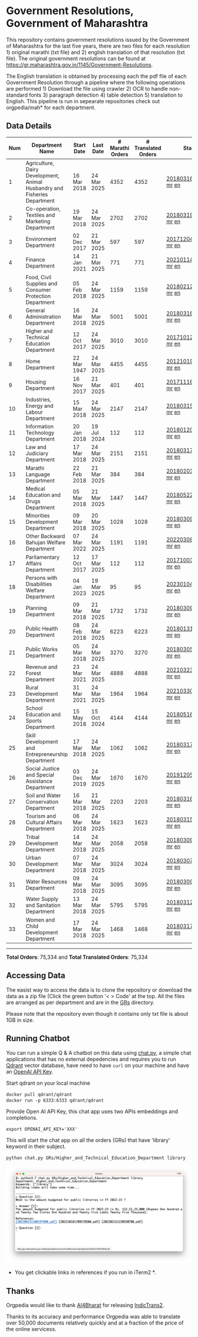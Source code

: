 # Government Resolutions, Government of Maharashtra

This repository contains government resolutions issued by the Government of Maharashtra for the last five years, there are two files for each resolution 1) original marathi (txt file) and 2) english translation of that resolution (txt file). The original government resolutions can be found at https://gr.maharashtra.gov.in/1145/Government-Resolutions.

The English translation is obtained by processing each the pdf file of each Government Resolution through a pipeline where the following operations are performed 1) Download the file using crawler 2) OCR to handle non-standard fonts 3) paragraph detection 4) table  detection 5) translation to English. This pipeline is run in sepearate repositories check out orgpedia/mah* for each department.


## Data Details

| Num | Department Name | Start Date | Last Date | # Marathi Orders | # Translated Orders | Starting Order | Last Order |
| --- | --------------- | ---------- | --------- | ---------------- | ------------------- | -------------- | ---------- |
| 1 | Agriculture, Dairy Development, Animal Husbandry and Fisheries Department | 16 Mar 2018 | 24 Mar 2025 | 4352 | 4352 | [201803161624182101.pdf](https://gr.maharashtra.gov.in/Site/Upload/Government%20Resolutions/English/201803161624182101.pdf) [mr](GRs/Agriculture,_Dairy_Development,_Animal_Husbandry_and_Fisheries_Department/201803161624182101.pdf.mr.txt) [en](GRs/Agriculture,_Dairy_Development,_Animal_Husbandry_and_Fisheries_Department/201803161624182101.pdf.en.txt) | [202503241207508901.pdf](https://gr.maharashtra.gov.in/Site/Upload/Government%20Resolutions/English/202503241207508901.pdf) [mr](GRs/Agriculture,_Dairy_Development,_Animal_Husbandry_and_Fisheries_Department/202503241207508901.pdf.mr.txt) [en](GRs/Agriculture,_Dairy_Development,_Animal_Husbandry_and_Fisheries_Department/202503241207508901.pdf.en.txt) |
| 2 | Co-operation, Textiles and Marketing Department | 19 Mar 2018 | 24 Mar 2025 | 2702 | 2702 | [201803191257576702.pdf](https://gr.maharashtra.gov.in/Site/Upload/Government%20Resolutions/English/201803191257576702.pdf) [mr](GRs/Co-operation,_Textiles_and_Marketing_Department/201803191257576702.pdf.mr.txt) [en](GRs/Co-operation,_Textiles_and_Marketing_Department/201803191257576702.pdf.en.txt) | [202503241840161402.pdf](https://gr.maharashtra.gov.in/Site/Upload/Government%20Resolutions/English/202503241840161402.pdf) [mr](GRs/Co-operation,_Textiles_and_Marketing_Department/202503241840161402.pdf.mr.txt) [en](GRs/Co-operation,_Textiles_and_Marketing_Department/202503241840161402.pdf.en.txt) |
| 3 | Environment Department | 02 Dec 2017 | 21 Mar 2025 | 597 | 597 | [201712041147216904.pdf](https://gr.maharashtra.gov.in/Site/Upload/Government%20Resolutions/English/201712041147216904.pdf) [mr](GRs/Environment_Department/201712041147216904.pdf.mr.txt) [en](GRs/Environment_Department/201712041147216904.pdf.en.txt) | [202503211254383604.pdf](https://gr.maharashtra.gov.in/Site/Upload/Government%20Resolutions/English/202503211254383604.......pdf) [mr](GRs/Environment_Department/202503211254383604.pdf.mr.txt) [en](GRs/Environment_Department/202503211254383604.pdf.en.txt) |
| 4 | Finance Department | 14 Jan 2021 | 21 Mar 2025 | 771 | 771 | [202101141237329905.pdf](https://gr.maharashtra.gov.in/Site/Upload/Government%20Resolutions/English/202101141237329905.pdf) [mr](GRs/Finance_Department/202101141237329905.pdf.mr.txt) [en](GRs/Finance_Department/202101141237329905.pdf.en.txt) | [202503211729503905.pdf](https://gr.maharashtra.gov.in/Site/Upload/Government%20Resolutions/English/202503211729503905.pdf) [mr](GRs/Finance_Department/202503211729503905.pdf.mr.txt) [en](GRs/Finance_Department/202503211729503905.pdf.en.txt) |
| 5 | Food, Civil Supplies and Consumer Protection Department | 05 Feb 2018 | 24 Mar 2025 | 1159 | 1159 | [201802121244545806.pdf](https://gr.maharashtra.gov.in/Site/Upload/Government%20Resolutions/English/201802121244545806.pdf) [mr](GRs/Food,_Civil_Supplies_and_Consumer_Protection_Department/201802121244545806.pdf.mr.txt) [en](GRs/Food,_Civil_Supplies_and_Consumer_Protection_Department/201802121244545806.pdf.en.txt) | [202503241853424406.pdf](https://gr.maharashtra.gov.in/Site/Upload/Government%20Resolutions/English/202503241853424406.pdf) [mr](GRs/Food,_Civil_Supplies_and_Consumer_Protection_Department/202503241853424406.pdf.mr.txt) [en](GRs/Food,_Civil_Supplies_and_Consumer_Protection_Department/202503241853424406.pdf.en.txt) |
| 6 | General Administration Department | 16 Mar 2018 | 24 Mar 2025 | 5001 | 5001 | [201803161224022707.pdf](https://gr.maharashtra.gov.in/Site/Upload/Government%20Resolutions/English/201803161224022707.pdf) [mr](GRs/General_Administration_Department/201803161224022707.pdf.mr.txt) [en](GRs/General_Administration_Department/201803161224022707.pdf.en.txt) | [202503241825096607.pdf](https://gr.maharashtra.gov.in/Site/Upload/Government%20Resolutions/English/202503241825096607.pdf) [mr](GRs/General_Administration_Department/202503241825096607.pdf.mr.txt) [en](GRs/General_Administration_Department/202503241825096607.pdf.en.txt) |
| 7 | Higher and Technical Education Department | 12 Oct 2017 | 24 Mar 2025 | 3010 | 3010 | [201710121514029708.pdf](https://gr.maharashtra.gov.in/Site/Upload/Government%20Resolutions/English/201710121514029708.pdf) [mr](GRs/Higher_and_Technical_Education_Department/201710121514029708.pdf.mr.txt) [en](GRs/Higher_and_Technical_Education_Department/201710121514029708.pdf.en.txt) | [202503241616194108.pdf](https://gr.maharashtra.gov.in/Site/Upload/Government%20Resolutions/English/202503241616194108.pdf) [mr](GRs/Higher_and_Technical_Education_Department/202503241616194108.pdf.mr.txt) [en](GRs/Higher_and_Technical_Education_Department/202503241616194108.pdf.en.txt) |
| 8 | Home Department | 22 Mar 1947 | 24 Mar 2025 | 4455 | 4455 | [201210191648552129.pdf](https://gr.maharashtra.gov.in/Site/Upload/Government%20Resolutions/English/201210191648552129.pdf) [mr](GRs/Home_Department/201210191648552129.pdf.mr.txt) [en](GRs/Home_Department/201210191648552129.pdf.en.txt) | [202503241830030129.pdf](https://gr.maharashtra.gov.in/Site/Upload/Government%20Resolutions/English/202503241830030129.pdf) [mr](GRs/Home_Department/202503241830030129.pdf.mr.txt) [en](GRs/Home_Department/202503241830030129.pdf.en.txt) |
| 9 | Housing Department | 16 Nov 2017 | 21 Mar 2025 | 401 | 401 | [201711161447076609.pdf](https://gr.maharashtra.gov.in/Site/Upload/Government%20Resolutions/English/201711161447076609.pdf) [mr](GRs/Housing_Department/201711161447076609.pdf.mr.txt) [en](GRs/Housing_Department/201711161447076609.pdf.en.txt) | [202503211047558409.pdf](https://gr.maharashtra.gov.in/Site/Upload/Government%20Resolutions/English/202503211047558409.pdf) [mr](GRs/Housing_Department/202503211047558409.pdf.mr.txt) [en](GRs/Housing_Department/202503211047558409.pdf.en.txt) |
| 10 | Industries, Energy and Labour Department | 15 Mar 2018 | 24 Mar 2025 | 2147 | 2147 | [201803151204055010.pdf](https://gr.maharashtra.gov.in/Site/Upload/Government%20Resolutions/English/201803151204055010.pdf) [mr](GRs/Industries,_Energy_and_Labour_Department/201803151204055010.pdf.mr.txt) [en](GRs/Industries,_Energy_and_Labour_Department/201803151204055010.pdf.en.txt) | [202503241233142310.pdf](https://gr.maharashtra.gov.in/Site/Upload/Government%20Resolutions/English/202503241233142310.pdf) [mr](GRs/Industries,_Energy_and_Labour_Department/202503241233142310.pdf.mr.txt) [en](GRs/Industries,_Energy_and_Labour_Department/202503241233142310.pdf.en.txt) |
| 11 | Information Technology Department | 20 Jan 2018 | 19 Jul 2024 | 112 | 112 | [201801201843024511.pdf](https://gr.maharashtra.gov.in/Site/Upload/Government%20Resolutions/English/201801201843024511.pdf) [mr](GRs/Information_Technology_Department/201801201843024511.pdf.mr.txt) [en](GRs/Information_Technology_Department/201801201843024511.pdf.en.txt) | [202407191742379111.pdf](https://gr.maharashtra.gov.in/Site/Upload/Government%20Resolutions/English/202407191742379111.pdf) [mr](GRs/Information_Technology_Department/202407191742379111.pdf.mr.txt) [en](GRs/Information_Technology_Department/202407191742379111.pdf.en.txt) |
| 12 | Law and Judiciary Department | 17 Mar 2018 | 24 Mar 2025 | 2151 | 2151 | [201803171129290212.pdf](https://gr.maharashtra.gov.in/Site/Upload/Government%20Resolutions/English/201803171129290212.pdf) [mr](GRs/Law_and_Judiciary_Department/201803171129290212.pdf.mr.txt) [en](GRs/Law_and_Judiciary_Department/201803171129290212.pdf.en.txt) | [202503241526039112.pdf](https://gr.maharashtra.gov.in/Site/Upload/Government%20Resolutions/English/202503241526039112.pdf) [mr](GRs/Law_and_Judiciary_Department/202503241526039112.pdf.mr.txt) [en](GRs/Law_and_Judiciary_Department/202503241526039112.pdf.en.txt) |
| 13 | Marathi Language Department | 22 Feb 2018 | 21 Mar 2025 | 384 | 384 | [201802031549154233.pdf](https://gr.maharashtra.gov.in/Site/Upload/Government%20Resolutions/English/201802031549154233.pdf) [mr](GRs/Marathi_Language_Department/201802031549154233.pdf.mr.txt) [en](GRs/Marathi_Language_Department/201802031549154233.pdf.en.txt) | [202503211701294433.pdf](https://gr.maharashtra.gov.in/Site/Upload/Government%20Resolutions/English/202503211701294433.pdf) [mr](GRs/Marathi_Language_Department/202503211701294433.pdf.mr.txt) [en](GRs/Marathi_Language_Department/202503211701294433.pdf.en.txt) |
| 14 | Medical Education and Drugs Department | 05 Mar 2018 | 21 Mar 2025 | 1447 | 1447 | [201805221424292513.pdf](https://gr.maharashtra.gov.in/Site/Upload/Government%20Resolutions/English/201805221424292513.pdf) [mr](GRs/Medical_Education_and_Drugs_Department/201805221424292513.pdf.mr.txt) [en](GRs/Medical_Education_and_Drugs_Department/201805221424292513.pdf.en.txt) | [202503211827209613.pdf](https://gr.maharashtra.gov.in/Site/Upload/Government%20Resolutions/English/202503211827209613.pdf) [mr](GRs/Medical_Education_and_Drugs_Department/202503211827209613.pdf.mr.txt) [en](GRs/Medical_Education_and_Drugs_Department/202503211827209613.pdf.en.txt) |
| 15 | Minorities Development Department | 09 Mar 2018 | 20 Mar 2025 | 1028 | 1028 | [201803091218355314.pdf](https://gr.maharashtra.gov.in/Site/Upload/Government%20Resolutions/English/201803091218355314.pdf) [mr](GRs/Minorities_Development_Department/201803091218355314.pdf.mr.txt) [en](GRs/Minorities_Development_Department/201803091218355314.pdf.en.txt) | [202503201808037314.pdf](https://gr.maharashtra.gov.in/Site/Upload/Government%20Resolutions/English/202503201808037314.pdf) [mr](GRs/Minorities_Development_Department/202503201808037314.pdf.mr.txt) [en](GRs/Minorities_Development_Department/202503201808037314.pdf.en.txt) |
| 16 | Other Backward Bahujan Welfare Department | 07 Mar 2022 | 24 Mar 2025 | 1191 | 1191 | [202203081752439334.pdf](https://gr.maharashtra.gov.in/Site/Upload/Government%20Resolutions/English/202203081752439334.pdf) [mr](GRs/Other_Backward_Bahujan_Welfare_Department/202203081752439334.pdf.mr.txt) [en](GRs/Other_Backward_Bahujan_Welfare_Department/202203081752439334.pdf.en.txt) | [202503241603432534.pdf](https://gr.maharashtra.gov.in/Site/Upload/Government%20Resolutions/English/202503241603432534.pdf) [mr](GRs/Other_Backward_Bahujan_Welfare_Department/202503241603432534.pdf.mr.txt) [en](GRs/Other_Backward_Bahujan_Welfare_Department/202503241603432534.pdf.en.txt) |
| 17 | Parliamentary Affairs Department | 12 Oct 2017 | 17 Mar 2025 | 112 | 112 | [201710031642378615.pdf](https://gr.maharashtra.gov.in/Site/Upload/Government%20Resolutions/English/201710031642378615.pdf) [mr](GRs/Parliamentary_Affairs_Department/201710031642378615.pdf.mr.txt) [en](GRs/Parliamentary_Affairs_Department/201710031642378615.pdf.en.txt) | [202503171104518215.pdf](https://gr.maharashtra.gov.in/Site/Upload/Government%20Resolutions/English/202503171104518215.pdf) [mr](GRs/Parliamentary_Affairs_Department/202503171104518215.pdf.mr.txt) [en](GRs/Parliamentary_Affairs_Department/202503171104518215.pdf.en.txt) |
| 18 | Persons with Disabilities Welfare Department | 04 Jan 2023 | 19 Mar 2025 | 95 | 95 | [202301041906309635.pdf](https://gr.maharashtra.gov.in/Site/Upload/Government%20Resolutions/English/202301041906309635.pdf) [mr](GRs/Persons_with_Disabilities_Welfare_Department/202301041906309635.pdf.mr.txt) [en](GRs/Persons_with_Disabilities_Welfare_Department/202301041906309635.pdf.en.txt) | [202503191031455635.pdf](https://gr.maharashtra.gov.in/Site/Upload/Government%20Resolutions/English/202503191031455635.pdf) [mr](GRs/Persons_with_Disabilities_Welfare_Department/202503191031455635.pdf.mr.txt) [en](GRs/Persons_with_Disabilities_Welfare_Department/202503191031455635.pdf.en.txt) |
| 19 | Planning Department | 09 Mar 2018 | 21 Mar 2025 | 1732 | 1732 | [201803091441032716.pdf](https://gr.maharashtra.gov.in/Site/Upload/Government%20Resolutions/English/201803091441032716.pdf) [mr](GRs/Planning_Department/201803091441032716.pdf.mr.txt) [en](GRs/Planning_Department/201803091441032716.pdf.en.txt) | [202503211808204016.pdf](https://gr.maharashtra.gov.in/Site/Upload/Government%20Resolutions/English/202503211808204016.pdf) [mr](GRs/Planning_Department/202503211808204016.pdf.mr.txt) [en](GRs/Planning_Department/202503211808204016.pdf.en.txt) |
| 20 | Public Health Department | 08 Feb 2018 | 24 Mar 2025 | 6223 | 6223 | [201801311722275417.pdf](https://gr.maharashtra.gov.in/Site/Upload/Government%20Resolutions/English/201801311722275417.pdf) [mr](GRs/Public_Health_Department/201801311722275417.pdf.mr.txt) [en](GRs/Public_Health_Department/201801311722275417.pdf.en.txt) | [202503241639250317.pdf](https://gr.maharashtra.gov.in/Site/Upload/Government%20Resolutions/English/202503241639250317.pdf) [mr](GRs/Public_Health_Department/202503241639250317.pdf.mr.txt) [en](GRs/Public_Health_Department/202503241639250317.pdf.en.txt) |
| 21 | Public Works Department | 05 Mar 2018 | 24 Mar 2025 | 3270 | 3270 | [201803051515468118.pdf](https://gr.maharashtra.gov.in/Site/Upload/Government%20Resolutions/English/201803051515468118.pdf) [mr](GRs/Public_Works_Department/201803051515468118.pdf.mr.txt) [en](GRs/Public_Works_Department/201803051515468118.pdf.en.txt) | [202503241626481418.pdf](https://gr.maharashtra.gov.in/Site/Upload/Government%20Resolutions/English/202503241626481418.pdf) [mr](GRs/Public_Works_Department/202503241626481418.pdf.mr.txt) [en](GRs/Public_Works_Department/202503241626481418.pdf.en.txt) |
| 22 | Revenue and Forest Department | 23 Mar 2021 | 24 Mar 2025 | 4888 | 4888 | [202103231328393119.pdf](https://gr.maharashtra.gov.in/Site/Upload/Government%20Resolutions/English/202103231328393119.pdf) [mr](GRs/Revenue_and_Forest_Department/202103231328393119.pdf.mr.txt) [en](GRs/Revenue_and_Forest_Department/202103231328393119.pdf.en.txt) | [202503241808566619.pdf](https://gr.maharashtra.gov.in/Site/Upload/Government%20Resolutions/English/202503241808566619.pdf) [mr](GRs/Revenue_and_Forest_Department/202503241808566619.pdf.mr.txt) [en](GRs/Revenue_and_Forest_Department/202503241808566619.pdf.en.txt) |
| 23 | Rural Development Department | 31 Mar 2021 | 24 Mar 2025 | 1964 | 1964 | [202103301021181120.pdf](https://gr.maharashtra.gov.in/Site/Upload/Government%20Resolutions/English/202103301021181120.pdf) [mr](GRs/Rural_Development_Department/202103301021181120.pdf.mr.txt) [en](GRs/Rural_Development_Department/202103301021181120.pdf.en.txt) | [202503241627397420.pdf](https://gr.maharashtra.gov.in/Site/Upload/Government%20Resolutions/English/202503241627397420.pdf) [mr](GRs/Rural_Development_Department/202503241627397420.pdf.mr.txt) [en](GRs/Rural_Development_Department/202503241627397420.pdf.en.txt) |
| 24 | School Education and Sports Department | 15 May 2018 | 15 Oct 2024 | 4144 | 4144 | [201805161114241221.pdf](https://gr.maharashtra.gov.in/Site/Upload/Government%20Resolutions/English/201805161114241221.pdf) [mr](GRs/School_Education_and_Sports_Department/201805161114241221.pdf.mr.txt) [en](GRs/School_Education_and_Sports_Department/201805161114241221.pdf.en.txt) | [202410152127537021.pdf](https://gr.maharashtra.gov.in/Site/Upload/Government%20Resolutions/English/202410152127537021.pdf) [mr](GRs/School_Education_and_Sports_Department/202410152127537021.pdf.mr.txt) [en](GRs/School_Education_and_Sports_Department/202410152127537021.pdf.en.txt) |
| 25 | Skill Development and Entrepreneurship Department | 17 Mar 2018 | 24 Mar 2025 | 1062 | 1062 | [201803171322099003.pdf](https://gr.maharashtra.gov.in/Site/Upload/Government%20Resolutions/English/201803171322099003.pdf) [mr](GRs/Skill_Development_and_Entrepreneurship_Department/201803171322099003.pdf.mr.txt) [en](GRs/Skill_Development_and_Entrepreneurship_Department/201803171322099003.pdf.en.txt) | [202503241451213803.pdf](https://gr.maharashtra.gov.in/Site/Upload/Government%20Resolutions/English/202503241451213803.pdf) [mr](GRs/Skill_Development_and_Entrepreneurship_Department/202503241451213803.pdf.mr.txt) [en](GRs/Skill_Development_and_Entrepreneurship_Department/202503241451213803.pdf.en.txt) |
| 26 | Social Justice and Special Assistance Department | 03 Dec 2019 | 24 Mar 2025 | 1670 | 1670 | [201912051107011622.pdf](https://gr.maharashtra.gov.in/Site/Upload/Government%20Resolutions/English/201912051107011622.pdf) [mr](GRs/Social_Justice_and_Special_Assistance_Department/201912051107011622.pdf.mr.txt) [en](GRs/Social_Justice_and_Special_Assistance_Department/201912051107011622.pdf.en.txt) | [202503241747528822.pdf](https://gr.maharashtra.gov.in/Site/Upload/Government%20Resolutions/English/202503241747528822.pdf) [mr](GRs/Social_Justice_and_Special_Assistance_Department/202503241747528822.pdf.mr.txt) [en](GRs/Social_Justice_and_Special_Assistance_Department/202503241747528822.pdf.en.txt) |
| 27 | Soil and Water Conservation Department | 16 Mar 2018 | 21 Mar 2025 | 2203 | 2203 | [201803161247582426.pdf](https://gr.maharashtra.gov.in/Site/Upload/Government%20Resolutions/English/201803161247582426.pdf) [mr](GRs/Soil_and_Water_Conservation_Department/201803161247582426.pdf.mr.txt) [en](GRs/Soil_and_Water_Conservation_Department/201803161247582426.pdf.en.txt) | [202503211804158126.pdf](https://gr.maharashtra.gov.in/Site/Upload/Government%20Resolutions/English/202503211804158126.pdf) [mr](GRs/Soil_and_Water_Conservation_Department/202503211804158126.pdf.mr.txt) [en](GRs/Soil_and_Water_Conservation_Department/202503211804158126.pdf.en.txt) |
| 28 | Tourism and Cultural Affairs Department | 06 Mar 2018 | 24 Mar 2025 | 1623 | 1623 | [201803151055091823.pdf](https://gr.maharashtra.gov.in/Site/Upload/Government%20Resolutions/English/201803151055091823.pdf) [mr](GRs/Tourism_and_Cultural_Affairs_Department/201803151055091823.pdf.mr.txt) [en](GRs/Tourism_and_Cultural_Affairs_Department/201803151055091823.pdf.en.txt) | [202503241800110523.pdf](https://gr.maharashtra.gov.in/Site/Upload/Government%20Resolutions/English/202503241800110523.pdf) [mr](GRs/Tourism_and_Cultural_Affairs_Department/202503241800110523.pdf.mr.txt) [en](GRs/Tourism_and_Cultural_Affairs_Department/202503241800110523.pdf.en.txt) |
| 29 | Tribal Development Department | 14 Mar 2018 | 24 Mar 2025 | 2058 | 2058 | [201803091105184924.pdf](https://gr.maharashtra.gov.in/Site/Upload/Government%20Resolutions/English/201803091105184924.pdf) [mr](GRs/Tribal_Development_Department/201803091105184924.pdf.mr.txt) [en](GRs/Tribal_Development_Department/201803091105184924.pdf.en.txt) | [202503241328303624.pdf](https://gr.maharashtra.gov.in/Site/Upload/Government%20Resolutions/English/202503241328303624.pdf) [mr](GRs/Tribal_Development_Department/202503241328303624.pdf.mr.txt) [en](GRs/Tribal_Development_Department/202503241328303624.pdf.en.txt) |
| 30 | Urban Development Department | 07 Mar 2018 | 24 Mar 2025 | 3024 | 3024 | [201803071203178325.pdf](https://gr.maharashtra.gov.in/Site/Upload/Government%20Resolutions/English/201803071203178325.pdf) [mr](GRs/Urban_Development_Department/201803071203178325.pdf.mr.txt) [en](GRs/Urban_Development_Department/201803071203178325.pdf.en.txt) | [202503241714042525.pdf](https://gr.maharashtra.gov.in/Site/Upload/Government%20Resolutions/English/202503241714042525.pdf) [mr](GRs/Urban_Development_Department/202503241714042525.pdf.mr.txt) [en](GRs/Urban_Development_Department/202503241714042525.pdf.en.txt) |
| 31 | Water Resources Department | 09 Mar 2018 | 24 Mar 2025 | 3095 | 3095 | [201803091034435527.pdf](https://gr.maharashtra.gov.in/Site/Upload/Government%20Resolutions/English/201803091034435527.pdf) [mr](GRs/Water_Resources_Department/201803091034435527.pdf.mr.txt) [en](GRs/Water_Resources_Department/201803091034435527.pdf.en.txt) | [202503241601068427.pdf](https://gr.maharashtra.gov.in/Site/Upload/Government%20Resolutions/English/202503241601068427.pdf) [mr](GRs/Water_Resources_Department/202503241601068427.pdf.mr.txt) [en](GRs/Water_Resources_Department/202503241601068427.pdf.en.txt) |
| 32 | Water Supply and Sanitation Department | 13 Mar 2018 | 24 Mar 2025 | 5795 | 5795 | [201803121414108428.pdf](https://gr.maharashtra.gov.in/Site/Upload/Government%20Resolutions/English/201803121414108428.pdf) [mr](GRs/Water_Supply_and_Sanitation_Department/201803121414108428.pdf.mr.txt) [en](GRs/Water_Supply_and_Sanitation_Department/201803121414108428.pdf.en.txt) | [202503241507594528.pdf](https://gr.maharashtra.gov.in/Site/Upload/Government%20Resolutions/English/202503241507594528.pdf) [mr](GRs/Water_Supply_and_Sanitation_Department/202503241507594528.pdf.mr.txt) [en](GRs/Water_Supply_and_Sanitation_Department/202503241507594528.pdf.en.txt) |
| 33 | Women and Child Development Department | 17 Mar 2018 | 24 Mar 2025 | 1468 | 1468 | [201803171539444330.pdf](https://gr.maharashtra.gov.in/Site/Upload/Government%20Resolutions/English/201803171539444330.pdf) [mr](GRs/Women_and_Child_Development_Department/201803171539444330.pdf.mr.txt) [en](GRs/Women_and_Child_Development_Department/201803171539444330.pdf.en.txt) | [202503241610385930.pdf](https://gr.maharashtra.gov.in/Site/Upload/Government%20Resolutions/English/202503241610385930.pdf) [mr](GRs/Women_and_Child_Development_Department/202503241610385930.pdf.mr.txt) [en](GRs/Women_and_Child_Development_Department/202503241610385930.pdf.en.txt) |
----------------------------------------------------------------------------------------------------

**Total Orders**: 75,334 and **Total Translated Orders**: 75,334
## Accessing Data

The easist way to access the data is to clone the repository or download the data as a zip file (Click the green button '< > Code' at the top. All the files are arranged as per department and are in the [GRs](GRs) directory.

Please note that the repository even though it contains only txt file is about 1GB in size.

## Running Chatbot

You can run a simple Q & A chatbot on this data using [chat.py](chat.py), a simple chat applications that has no external depedencies and requires you to run [Qdrant](https://qdrant.tech/) vector database, have need to have `curl` on your machine and have an [OpenAI API Key](https://help.openai.com/en/articles/4936850-where-do-i-find-my-secret-api-key).

Start qdrant on your local machine
```shell
docker pull qdrant/qdrant
docker run -p 6333:6333 qdrant/qdrant
```

Provide Open AI API Key, this chat app uses two APIs embeddings and completions.
```shell
export OPENAI_API_KEY='XXX'
```

This will start the chat app on all the orders (GRs) that have 'library' keyword in their subject.

```shell
python chat.py GRs/Higher_and_Technical_Education_Department library
```

![screenshot of running chat.py](screenshot.png)

* You get clickable links in references if you run in iTerm2 *.

## Thanks

Orgpedia would like to thank [AI4Bharat](https://ai4bharat.iitm.ac.in/) for releasing [IndicTrans2](https://github.com/AI4Bharat/IndicTrans2).

Thanks to its accuracy and performance Orgpedia was able to translate over 50,000 documents relatively quickly and at a fraction of the price of the online servicess.

